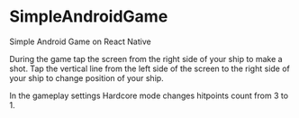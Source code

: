 # SimpleAndroidGame
Simple Android Game on React Native

During the game tap the screen from the right side of your ship to make a shot.
Tap the vertical line from the left side of the screen to the right side of your ship to change position of your ship.

In the gameplay settings Hardcore mode changes hitpoints count from 3 to 1.
